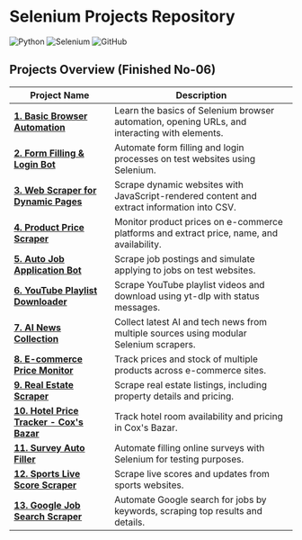 # Selenium Projects Repository

![Python](https://img.shields.io/badge/Python-3.11-blue?logo=python&logoColor=white) ![Selenium](https://img.shields.io/badge/Selenium-WebDriver-green?logo=selenium&logoColor=white) ![GitHub](https://img.shields.io/badge/GitHub-Repository-black?logo=github&logoColor=white)

## Projects Overview (Finished No-06)

| Project Name                                                                  | Description                                                                                   |
| ----------------------------------------------------------------------------- | --------------------------------------------------------------------------------------------- |
| **[1. Basic Browser Automation](01_basic_browser_automation)**                | Learn the basics of Selenium browser automation, opening URLs, and interacting with elements. |
| **[2. Form Filling & Login Bot](02_form_filling_and_login_bot)**              | Automate form filling and login processes on test websites using Selenium.                    |
| **[3. Web Scraper for Dynamic Pages](03_web_scraper_dynamic_pages)**          | Scrape dynamic websites with JavaScript-rendered content and extract information into CSV.    |
| **[4. Product Price Scraper](04_product_price_scraper)**                      | Monitor product prices on e-commerce platforms and extract price, name, and availability.     |
| **[5. Auto Job Application Bot](05_auto_job_application_bot)**                | Scrape job postings and simulate applying to jobs on test websites.                           |
| **[6. YouTube Playlist Downloader](06_youtube_playlist_downloader_gui)**      | Scrape YouTube playlist videos and download using yt-dlp with status messages.                |
| **[7. AI News Collection](07_ai_news_collection)**                            | Collect latest AI and tech news from multiple sources using modular Selenium scrapers.        |
| **[8. E-commerce Price Monitor](08_e-commerce_price_monitor)**                | Track prices and stock of multiple products across e-commerce sites.                          |
| **[9. Real Estate Scraper](09_real_estate_scraper)**                          | Scrape real estate listings, including property details and pricing.                          |
| **[10. Hotel Price Tracker - Cox's Bazar](10_hotel_price_tracker_coxsbazar)** | Track hotel room availability and pricing in Cox's Bazar.                                     |
| **[11. Survey Auto Filler](11_survey_auto_filler)**                           | Automate filling online surveys with Selenium for testing purposes.                           |
| **[12. Sports Live Score Scraper](12_sports_live_score_scraper)**             | Scrape live scores and updates from sports websites.                                          |
| **[13. Google Job Search Scraper](13_job_search_google_scraper)**             | Automate Google search for jobs by keywords, scraping top results and details.                |
